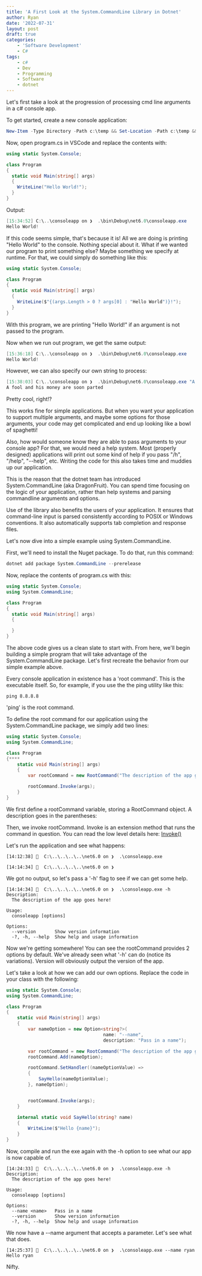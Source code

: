 ```yaml
---
title: 'A First Look at the System.CommandLine Library in Dotnet'
author: Ryan
date: '2022-07-31'
layout: post
draft: true
categories:
    - 'Software Development'
    - C#
tags:
    - c#
    - Dev
    - Programming
    - Software
    - dotnet
---
```


Let's first take a look at the progression of processing cmd line arguments in a c# console app.

To get started, create a new console application:
~~~Powershell
New-Item -Type Directory -Path c:\temp && Set-Location -Path c:\temp && dotnet new console --framework net6.0
~~~

Now, open program.cs in VSCode and replace the contents with:
~~~c#
using static System.Console;

class Program
{
  static void Main(string[] args)
  {
    WriteLine("Hello World!");
  }
}
~~~

Output:
~~~Powershell
[15:34:52] C:\..\consoleapp on ❯  .\bin\Debug\net6.0\consoleapp.exe
Hello World!
~~~

If this code seems simple, that's because it is! All we are doing is printing "Hello World" to the console.
Nothing special about it. What if we wanted our program to print something else? Maybe something we specify
at runtime. For that, we could simply do something like this:
~~~c#
using static System.Console;

class Program
{
  static void Main(string[] args)
  {
    WriteLine($"{(args.Length > 0 ? args[0] : "Hello World")}!");
  }
}
~~~

With this program, we are printing "Hello World!" if an argument is not passed to the program.

Now when we run out program, we get the same output:
~~~Powershell
[15:36:18] C:\..\consoleapp on ❯  .\bin\Debug\net6.0\consoleapp.exe
Hello World!
~~~

However, we can also specify our own string to process:
~~~Powershell
[15:38:03] C:\..\consoleapp on ❯  .\bin\Debug\net6.0\consoleapp.exe "A fool and his money are soon parted"
A fool and his money are soon parted
~~~

Pretty cool, right!?

This works fine for simple applications. But when you want your application to support multiple arguments, and maybe some
options for those arguments, your code may get complicated and end up looking like a bowl of spaghetti!

Also, how would someone know they are able to pass arguments to your console app? For that, we would need a help system.
Most (properly designed) applications will print out some kind of help if you pass "/h", "/help", "--help", etc. Writing
the code for this also takes time and muddies up our application.

This is the reason that the dotnet team has introduced System.CommandLine (aka DragonFruit). You can spend time focusing
on the logic of your application, rather than help systems and parsing commandline arguments and options.

Use of the library also benefits the users of your application. It ensures that command-line input is parsed consistently
according to POSIX or Windows conventions. It also automatically supports tab completion and response files.

Let's now dive into a simple example using System.CommandLine.

First, we'll need to install the Nuget package. To do that, run this command:
~~~Powershell
dotnet add package System.CommandLine --prerelease
~~~

Now, replace the contents of program.cs with this:

~~~c#
using static System.Console;
using System.CommandLine;

class Program
{
  static void Main(string[] args)
  {

  }
}
~~~

The above code gives us a clean slate to start with. From here, we'll begin building a simple program
that will take advantage of the System.CommandLine package. Let's first recreate the behavior from our
simple example above.

Every console application in existence has a 'root command'. This is the executable itself. So, for example,
if you use the the ping utility like this:

~~~shell
ping 8.8.8.8
~~~

'ping' is the root command.

To define the root command for our application using the System.CommandLine package, we simply add two lines:

~~~c#
using static System.Console;
using System.CommandLine;

class Program
{****
    static void Main(string[] args)
    {
        var rootCommand = new RootCommand("The description of the app goes here!");

        rootCommand.Invoke(args);
    }
}
~~~

We first define a rootCommand variable, storing a RootCommand object. A description goes in the parentheses:

Then, we invoke rootCommand. Invoke is an extension method that runs the command in question. You can read the low level details here: [Invoke()](https://docs.microsoft.com/en-us/dotnet/api/system.commandline.commandextensions.invoke#system-commandline-commandextensions-invoke(system-commandline-command-system-string-system-commandline-iconsole)********)

Let's run the application and see what happens:

~~~shell
[14:12:38]   C:\..\..\..\..\net6.0 on ❯  .\consoleapp.exe

[14:14:34]   C:\..\..\..\..\net6.0 on ❯
~~~

We got no output, so let's pass a '-h' flag to see if we can get some help.

~~~shell
[14:14:34]   C:\..\..\..\..\net6.0 on ❯  .\consoleapp.exe -h
Description:
  The description of the app goes here!

Usage:
  consoleapp [options]

Options:
  --version       Show version information
  -?, -h, --help  Show help and usage information

~~~

Now we're getting somewhere! You can see the rootCommand provides 2 options by default. We've already seen what '-h' can do (notice its variations).
Version will obviously output the version of the app.

Let's take a look at how we can add our own options. Replace the code in your class with the following:
~~~c#
using static System.Console;
using System.CommandLine;

class Program
{
    static void Main(string[] args)
    {
        var nameOption = new Option<string?>(
                                    name: "--name",
                                    description: "Pass in a name");

        var rootCommand = new RootCommand("The description of the app goes here!");
        rootCommand.Add(nameOption);

        rootCommand.SetHandler((nameOptionValue) =>
        {
            SayHello(nameOptionValue);
        }, nameOption);


        rootCommand.Invoke(args);
    }

    internal static void SayHello(string? name)
    {
        WriteLine($"Hello {name}");
    }
}
~~~

Now, compile and run the exe again with the -h option to see what our app is now capable of.

~~~shell
[14:24:33]   C:\..\..\..\..\net6.0 on ❯  .\consoleapp.exe -h
Description:
  The description of the app goes here!

Usage:
  consoleapp [options]

Options:
  --name <name>   Pass in a name
  --version       Show version information
  -?, -h, --help  Show help and usage information

~~~

We now have a --name argument that accepts a parameter. Let's see what that does.

~~~shell
[14:25:37]   C:\..\..\..\..\net6.0 on ❯  .\consoleapp.exe --name ryan
Hello ryan
~~~

Nifty.